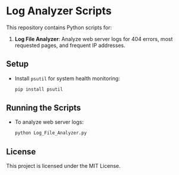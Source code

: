 # Log Analyzer Scripts

This repository contains Python scripts for:

1. **Log File Analyzer**: Analyze web server logs for 404 errors, most requested pages, and frequent IP addresses.

## Setup

- Install `psutil` for system health monitoring:
  ```bash
  pip install psutil
  ```

## Running the Scripts

- To analyze web server logs:
  ```bash
  python Log_File_Analyzer.py
  ```

## License

This project is licensed under the MIT License.
